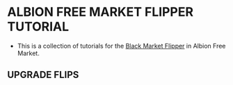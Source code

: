 # ALBION FREE MARKET FLIPPER TUTORIAL

- This is a collection of tutorials for the [Black Market Flipper](https://albionfreemarket.com/flipper) in Albion Free Market.

## UPGRADE FLIPS

